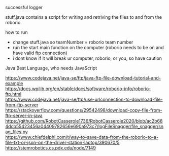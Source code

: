 successful logger

stuff.java contains a script for writing and retriving the files to and from the roborio.

how to run
- change stuff.java so teamNumber = roborio team number
- run the start main function on the computer (roborio needs to be on and have valid ftp connection)
- i dont know if it will break ur computer, roborio, or you, so have caution

Java Best Language, who needs JavaScript


https://www.codejava.net/java-se/ftp/java-ftp-file-download-tutorial-and-example <br>
https://docs.wpilib.org/en/stable/docs/software/roborio-info/roborio-ftp.html<br>
https://www.codejava.net/java-se/ftp/use-urlconnection-to-download-file-from-ftp-server<br>
https://stackoverflow.com/questions/29542498/download-copy-file-from-ftp-server-in-java<br>
https://github.com/RobotCasserole1736/RobotCasserole2020/blob/ac2b684dcb55423456a04409782656e690a973c7/logFileSnagger/file_snagger/snag_files.py<br>
https://www.chiefdelphi.com/t/way-to-save-data-from-the-roborio-to-a-file-txt-or-json-on-the-driver-station-laptop/390670/5<br>
https://stemrobotics.cs.pdx.edu/node/7149<br>
